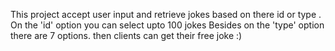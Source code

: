 This project accept user input and retrieve jokes based on there id or type .  On the 'id' option you can select upto 100 jokes Besides on the 'type' option there are 7 options. then clients can get their free joke :)
